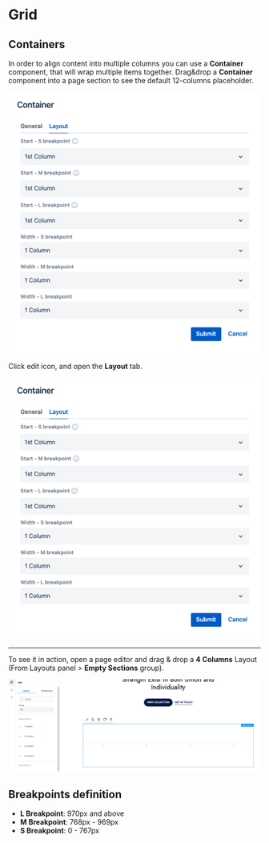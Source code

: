 # Grid

## Containers
In order to align content into multiple columns you can use a **Container** component, that will wrap multiple items together.
Drag&drop a **Container** component into a page section to see the default 12-columns placeholder. 

<p align="center" width="100%">
    <img class="image--with-border" src="./resize.jpg" alt="Grid options">
</p>

Click edit icon, and open the **Layout** tab.

<p align="center" width="100%">
    <img class="image--with-border" src="./resize.jpg" alt="Grid options">
</p>



----

To see it in action, open a page editor and drag & drop a **4 Columns** Layout (From Layouts panel > __Empty Sections__ group).

<p align="center" width="100%">
    <img class="image--with-border" src="./4-cols.jpg" alt="4 Containers">
</p>

## Breakpoints definition

- **L Breakpoint**: 970px and above
- **M Breakpoint**: 768px - 969px
- **S Breakpoint**: 0 - 767px
